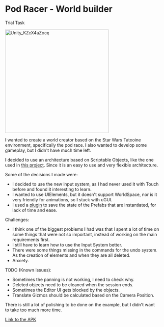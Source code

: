 # Pod Racer - World builder
Trial Task

<img width="337" alt="Unity_KZcX4aZocq" src="https://user-images.githubusercontent.com/3436237/189285942-65f5210c-8ca1-4eda-a0b6-6838397dc920.png">

I wanted to create a world creator based on the Star Wars Tatooine environment, specifically the pod race.
I also wanted to develop some gameplay, but I didn't have much time left.

I decided to use an architecture based on Scriptable Objects, like the one used in [this project](https://www.youtube.com/watch?v=WLDgtRNK2VE). Since it is an easy to use and very flexible architecture.

Some of the decisions I made were:
* I decided to use the new input system, as I had never used it with Touch before and found it interesting to learn. 
* I wanted to use UIElements, but it doesn't support WorldSpace, nor is it very friendly for animations, so I stuck with uGUI.
* I used a [plugin](https://assetstore.unity.com/packages/tools/utilities/easy-save-the-complete-save-data-serialization-system-768) to save the state of the Prefabs that are instantiated, for lack of time and ease.

Challenges:
* I think one of the biggest problems I had was that I spent a lot of time on some things that were not so important, instead of working on the main requirements first.
* I still have to learn how to use the Input System better.
* There were some things missing in the commands for the undo system. As the creation of elements and when they are all deleted.
* Anxiety.

TODO (Known Issues):
* Sometimes the panning is not working, I need to check why.
* Deleted objects need to be cleaned when the session ends.
* Sometimes the Editor UI gets blocked by the objects.
* Translate Gizmos should be calculated based on the Camera Position.

There is still a lot of polishing to be done on the example, but I didn't want to take too much more time.

[Link to the APK](https://drive.google.com/file/d/1mUl9axuZxylW9r8Ok7nsivWlyYoCuT4e/view?usp=sharing)

